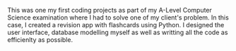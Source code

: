 This was one my first coding projects as part of my A-Level Computer Science examination where I had to solve one of 
my client's problem. In this case, I created a revision app with flashcards using Python.
I designed the user interface, database modelling myself as well as writting all the code as efficienlty as possible. 
